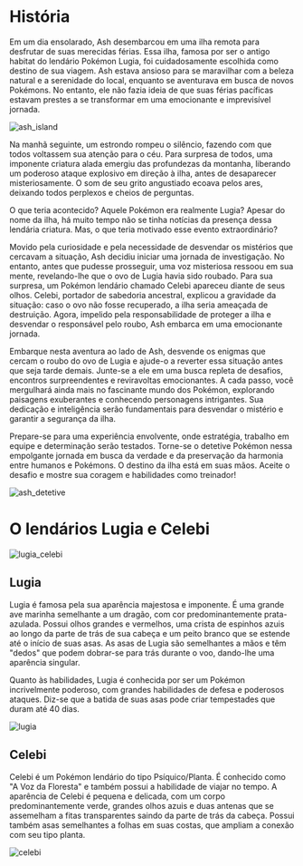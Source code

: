 # História

Em um dia ensolarado, Ash desembarcou em uma ilha remota para desfrutar de suas merecidas férias. Essa ilha, famosa por ser o antigo habitat do lendário Pokémon Lugia, foi cuidadosamente escolhida como destino de sua viagem. Ash estava ansioso para se maravilhar com a beleza natural e a serenidade do local, enquanto se aventurava em busca de novos Pokémons. No entanto, ele não fazia ideia de que suas férias pacíficas estavam prestes a se transformar em uma emocionante e imprevisível jornada.

![ash_island](https://github.com/UnBParadigmas2023-1-Turma02/2023.1_G3_Logico_DetetiveProkemon/assets/56610229/0e1fb497-170f-42f6-88e3-337ec09b669e)

Na manhã seguinte, um estrondo rompeu o silêncio, fazendo com que todos voltassem sua atenção para o céu. Para surpresa de todos, uma imponente criatura alada emergiu das profundezas da montanha, liberando um poderoso ataque explosivo em direção à ilha, antes de desaparecer misteriosamente. O som de seu grito angustiado ecoava pelos ares, deixando todos perplexos e cheios de perguntas.

O que teria acontecido? Aquele Pokémon era realmente Lugia? Apesar do nome da ilha, há muito tempo não se tinha notícias da presença dessa lendária criatura. Mas, o que teria motivado esse evento extraordinário?

Movido pela curiosidade e pela necessidade de desvendar os mistérios que cercavam a situação, Ash decidiu iniciar uma jornada de investigação. No entanto, antes que pudesse prosseguir, uma voz misteriosa ressoou em sua mente, revelando-lhe que o ovo de Lugia havia sido roubado. Para sua surpresa, um Pokémon lendário chamado Celebi apareceu diante de seus olhos. Celebi, portador de sabedoria ancestral, explicou a gravidade da situação: caso o ovo não fosse recuperado, a ilha seria ameaçada de destruição. Agora, impelido pela responsabilidade de proteger a ilha e desvendar o responsável pelo roubo, Ash embarca em uma emocionante jornada.

Embarque nesta aventura ao lado de Ash, desvende os enigmas que cercam o roubo do ovo de Lugia e ajude-o a reverter essa situação antes que seja tarde demais. Junte-se a ele em uma busca repleta de desafios, encontros surpreendentes e reviravoltas emocionantes. A cada passo, você mergulhará ainda mais no fascinante mundo dos Pokémon, explorando paisagens exuberantes e conhecendo personagens intrigantes. Sua dedicação e inteligência serão fundamentais para desvendar o mistério e garantir a segurança da ilha.

Prepare-se para uma experiência envolvente, onde estratégia, trabalho em equipe e determinação serão testados. Torne-se o detetive Pokémon nessa empolgante jornada em busca da verdade e da preservação da harmonia entre humanos e Pokémons. O destino da ilha está em suas mãos. Aceite o desafio e mostre sua coragem e habilidades como treinador!

![ash_detetive](https://github.com/UnBParadigmas2023-1-Turma02/2023.1_G3_Logico_DetetiveProkemon/assets/56610229/2ba94fc2-effb-4ba5-a5eb-4982feebfe6e)

# O lendários Lugia e Celebi

![lugia_celebi](https://github.com/UnBParadigmas2023-1-Turma02/2023.1_G3_Logico_DetetiveProkemon/assets/56610229/34422fd8-a37d-4e8c-af94-9d4ae3ff4471)

## Lugia
Lugia é famosa pela sua aparência majestosa e imponente. É uma grande ave marinha semelhante a um dragão, com cor predominantemente prata-azulada. Possui olhos grandes e vermelhos, uma crista de espinhos azuis ao longo da parte de trás de sua cabeça e um peito branco que se estende até o início de suas asas. As asas de Lugia são semelhantes a mãos e têm "dedos" que podem dobrar-se para trás durante o voo, dando-lhe uma aparência singular.

Quanto às habilidades, Lugia é conhecida por ser um Pokémon incrivelmente poderoso, com grandes habilidades de defesa e poderosos ataques. Diz-se que a batida de suas asas pode criar tempestades que duram até 40 dias.

![lugia](https://github.com/UnBParadigmas2023-1-Turma02/2023.1_G3_Logico_DetetiveProkemon/assets/56610229/fc06b7d5-a62b-476b-af1b-c00691626650)

## Celebi
Celebi é um Pokémon lendário do tipo Psíquico/Planta. É conhecido como "A Voz da Floresta" e também possui a habilidade de viajar no tempo. A aparência de Celebi é pequena e delicada, com um corpo predominantemente verde, grandes olhos azuis e duas antenas que se assemelham a fitas transparentes saindo da parte de trás da cabeça. Possui também asas semelhantes a folhas em suas costas, que ampliam a conexão com seu tipo planta.

![celebi](https://github.com/UnBParadigmas2023-1-Turma02/2023.1_G3_Logico_DetetiveProkemon/assets/56610229/97224026-400e-45a4-9da5-5fec63a7c83f)
